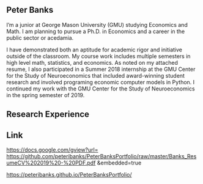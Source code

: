 ## Peter Banks

I’m a junior at George Mason University (GMU) studying Economics and Math. I am planning to pursue a Ph.D. in Economics and a career in the public sector or acedamia.

I have demonstrated both an aptitude for academic rigor and initiative outside of the classroom. My course work includes multiple semesters in high level math, statistics, and economics. As noted on my attached resume, I also participated in a Summer 2018 internship at the GMU Center for the Study of Neuroeconomics that included award-winning student research and involved programing economic computer models in Python. I continued my work with the GMU Center for the Study of Neuroeconomics in the spring semester of 2019. 

## Research Experience 

## Link


https://docs.google.com/gview?url= https://github.com/peteribanks/PeterBanksPortfolio/raw/master/Banks_ResumeCV%202019%20-%20PDF.pdf &embedded=true

https://peteribanks.github.io/PeterBanksPortfolio/
